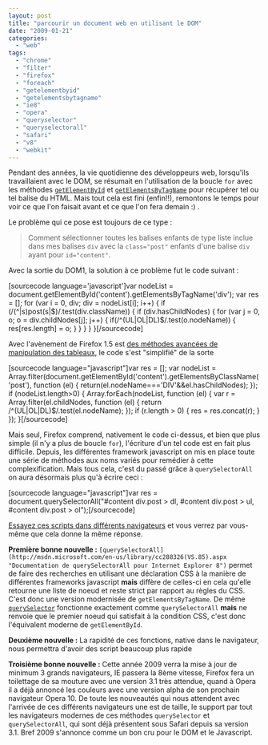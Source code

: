 ```yaml
---
layout: post
title: "parcourir un document web en utilisant le DOM"
date: "2009-01-21"
categories: 
  - "web"
tags: 
  - "chrome"
  - "filter"
  - "firefox"
  - "foreach"
  - "getelementbyid"
  - "getelementsbytagname"
  - "ie8"
  - "opera"
  - "queryselector"
  - "queryselectorall"
  - "safari"
  - "v8"
  - "webkit"
---
```


Pendant des années, la vie quotidienne des développeurs web, lorsqu'ils travaillaient avec le DOM, se résumait en l'utilisation de la boucle `for` avec les méthodes [`getElementById`](http://nyamsprod.com/tutorial-dom-04.html "Utilisation de getElementById") et [`getElementsByTagName`](http://nyamsprod.com/tutorial-dom-06.html "Utilisation de getElementsByTagName") pour récupérer tel ou tel balise du HTML. Mais tout cela est fini (enfin!!), remontons le temps pour voir ce que l'on faisait avant et ce que l'on fera demain :) .

Le problème qui ce pose est toujours de ce type :

> Comment sélectionner toutes les balises enfants de type liste inclue dans mes balises `div` avec la `class="post"` enfants d'une balise `div` ayant pour `id="content"`.

Avec la sortie du DOM1, la solution à ce problème fut le code suivant :

\[sourcecode language='javascript'\]var nodeList = document.getElementById('content').getElementsByTagName('div'); var res = \[\]; for (var i = 0, div; div = nodeList\[i\]; i++) { if (/(^|s)post(s|$)/.test(div.className)) { if (div.hasChildNodes) { for (var j = 0, o; o = div.childNodes\[j\]; j++) { if(/^(UL|OL|DL)$/.test(o.nodeName)) { res\[res.length\] = o; } } } } }\[/sourcecode\]

Avec l'avènement de Firefox 1.5 est [des méthodes avancées de manipulation des tableaux](https://developer.mozilla.org/fr/Nouveaut%C3%A9s_dans_JavaScript_1.6 "Toutes les méthodes avancées de manipulations des tableaux dans Firefox"), le code s'est "simplifié" de la sorte

\[sourcecode language="javascript"\]var res = \[\]; var nodeList = Array.filter(document.getElementById('content').getElementsByClassName('post'), function (el) { return(el.nodeName==='DIV'&&el.hasChildNodes); }); if (nodeList.length>0) { Array.forEach(nodeList, function (el) { var r = Array.filter(el.childNodes, function (el) { return /^(UL|OL|DL)$/.test(el.nodeName); }); if (r.length > 0) { res = res.concat(r); } }); }\[/sourcecode\]

Mais seul, Firefox comprend, nativement le code ci-dessus, et bien que plus simple (il n'y a plus de boucle `for`), l'écriture d'un tel code est en fait plus difficile. Depuis, les différentes framework javascript on mis en place toute une série de méthodes aux noms variés pour remédier à cette complexification. Mais tous cela, c'est du passé grâce à `querySelectorAll` on aura désormais plus qu'à écrire ceci :

\[sourcecode language="javascript"\]var res = document.querySelectorAll("#content div.post > dl, #content div.post > ul, #content div.post > ol");\[/sourcecode\]

[Essayez ces scripts dans différents navigateurs](http://nyamsprod.com/test/domtraverse/ "Test des Scripts proposés : En fonction de votre navigateur, l'un ou l'autre script sera utilisée") et vous verrez par vous-même que cela donne la même réponse.

**Première bonne nouvelle :** `[querySelectorAll](http://msdn.microsoft.com/en-us/library/cc288326(VS.85).aspx "Documentation de querySelectorAll pour Internet Explorer 8")` permet de faire des recherches en utilisant une déclaration CSS à la manière de différentes frameworks javascript **mais** diffère de celles-ci en cela qu'elle retourne une liste de noeud et reste strict par rapport au règles du CSS. C'est donc une version modernisée de `getElementsByTagName`. De même [`querySelector`](https://developer.mozilla.org/En/DOM/Document.querySelector "Comment fonctionne querySelector selon Mozilla") fonctionne exactement comme `querySelectorAll` **mais** ne renvoie que le premier noeud qui satisfait à la condition CSS, c'est donc l'équivalent moderne de `getElementById`.

**Deuxième nouvelle :** La rapidité de ces fonctions, native dans le navigateur, nous permettra d'avoir des script beaucoup plus rapide

**Troisième bonne nouvelle :** Cette année 2009 verra la mise à jour de minimum 3 grands navigateurs, IE passera la 8ème vitesse, Firefox fera un toilettage de sa mouture avec une version 3.1 très attendue, quand à Opera il a déjà annoncé les couleurs avec une version alpha de son prochain navigateur Opera 10. De toute les nouveautés qui nous attendent avec l'arrivée de ces différents navigateurs une est de taille, le support par tout les navigateurs modernes de ces méthodes `querySelector` et `querySelectorAll`, qui sont déjà présentent sous Safari depuis sa version 3.1. Bref 2009 s'annonce comme un bon cru pour le DOM et le Javascript.
